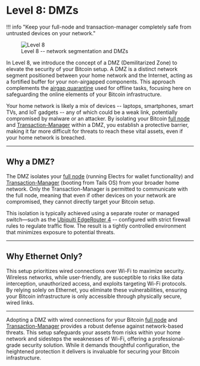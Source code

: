 # Level 8: DMZs

!!! info "Keep your full-node and transaction-manager completely safe from untrusted devices on your network."
    <figure markdown>
    ![Level 8](/images/levels-Level-8.drawio.png)
      <figcaption>Level 8 -- network segmentation and DMZs</figcaption>
    </figure>

In Level 8, we introduce the concept of a DMZ (Demilitarized Zone) to elevate the security of your Bitcoin setup. A DMZ is a distinct network segment positioned between your home network and the Internet, acting as a fortified buffer for your non-airgapped components. This approach complements the [airgap quarantine](level-5.md) used for offline tasks, focusing here on safeguarding the online elements of your Bitcoin infrastructure.

Your home network is likely a mix of devices -- laptops, smartphones, smart TVs, and IoT gadgets -- any of which could be a weak link, potentially compromised by malware or an attacker. 
By isolating your Bitcoin [full node](level-4.md) and [Transaction-Manager](../appendix/airgapped-computer.md) within a DMZ,
 you establish a protective barrier, making it far more difficult for threats to reach these vital assets, even if your home network is breached.




---

## Why a DMZ?

The DMZ isolates your [full node](level-4.md) (running Electrs for wallet functionality) and [Transaction-Manager](../appendix/airgapped-computer.md) (booting from Tails OS) from your broader home network. Only the Transaction-Manager is permitted to communicate with the full node, meaning that even if other devices on your network are compromised, they cannot directly target your Bitcoin setup.

This isolation is typically achieved using a separate router or managed switch—such as the [Ubiquiti EdgeRouter 4](https://www.ui.com/edgemax/edgerouter-4/) 
 -- configured with strict firewall rules to regulate traffic flow. 
The result is a tightly controlled environment that minimizes exposure to potential threats.




---

## Why Ethernet Only?

This setup prioritizes wired connections over Wi-Fi to maximize security. 
Wireless networks, while user-friendly, are susceptible to risks like data interception, unauthorized access, and exploits targeting Wi-Fi protocols. 
By relying solely on Ethernet, you eliminate these vulnerabilities, ensuring your Bitcoin infrastructure is only accessible through physically secure, wired links.



---

Adopting a DMZ with wired connections for your Bitcoin [full node](level-4.md) and [Transaction-Manager](../appendix/airgapped-computer.md) provides a robust defense against network-based threats. This setup safeguards your assets from risks within your home network and sidesteps the weaknesses of Wi-Fi, offering a professional-grade security solution. 
While it demands thoughtful configuration, the heightened protection it delivers is invaluable for securing your Bitcoin infrastructure.































